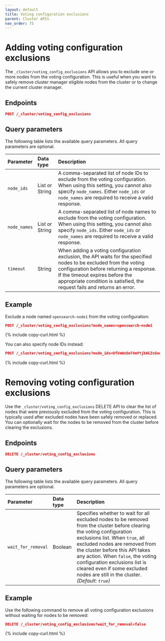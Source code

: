```yaml
---
layout: default
title: Voting configuration exclusions
parent: Cluster APIs
nav_order: 75
---
```


# Adding voting configuration exclusions

The `_cluster/voting_config_exclusions` API allows you to exclude one or more nodes from the voting configuration. This is useful when you want to safely remove cluster manager eligible nodes from the cluster or to change the current cluster manager.

<!-- spec_insert_start
api: cluster.post_voting_config_exclusions
component: endpoints
-->
## Endpoints
```json
POST /_cluster/voting_config_exclusions
```
<!-- spec_insert_end -->

<!-- spec_insert_start
api: cluster.post_voting_config_exclusions
component: query_parameters
include_global: false
include_deprecated: false
columns: Parameter, Data type, Description
pretty: true
-->
## Query parameters

The following table lists the available query parameters. All query parameters are optional.

| Parameter    | Data type      | Description                                                                                                                                                                                                                                                                 |
|:-------------|:---------------|:----------------------------------------------------------------------------------------------------------------------------------------------------------------------------------------------------------------------------------------------------------------------------|
| `node_ids`   | List or String | A comma-separated list of node IDs to exclude from the voting configuration. When using this setting, you cannot also specify `node_names`. Either `node_ids` or `node_names` are required to receive a valid response.                                                     |
| `node_names` | List or String | A comma-separated list of node names to exclude from the voting configuration. When using this setting, you cannot also specify `node_ids`. Either `node_ids` or `node_names` are required to receive a valid response.                                                     |
| `timeout`    | String         | When adding a voting configuration exclusion, the API waits for the specified nodes to be excluded from the voting configuration before returning a response. If the timeout expires before the appropriate condition is satisfied, the request fails and returns an error. |

<!-- spec_insert_end -->

## Example

Exclude a node named `opensearch-node1` from the voting configuration:

```json
POST /_cluster/voting_config_exclusions?node_names=opensearch-node1
```
{% include copy-curl.html %}

You can also specify node IDs instead:

```json
POST /_cluster/voting_config_exclusions?node_ids=UfVnWzDoT4mYtjb6CZsGvw
```
{% include copy-curl.html %}

# Removing voting configuration exclusions

Use the `_cluster/voting_config_exclusions` DELETE API to clear the list of nodes that were previously excluded from the voting configuration. This is typically used after excluded nodes have been safely removed or replaced. You can optionally wait for the nodes to be removed from the cluster before clearing the exclusions.

<!-- spec_insert_start
api: cluster.delete_voting_config_exclusions
component: endpoints
-->
## Endpoints
```json
DELETE /_cluster/voting_config_exclusions
```
<!-- spec_insert_end -->

<!-- spec_insert_start
api: cluster.delete_voting_config_exclusions
component: query_parameters
include_global: false
include_deprecated: false
columns: Parameter, Data type, Description
pretty: true
-->
## Query parameters

The following table lists the available query parameters. All query parameters are optional.

| Parameter          | Data type | Description                                                                                                                                                                                                                                                                                                                                                                          |
|:-------------------|:----------|:-------------------------------------------------------------------------------------------------------------------------------------------------------------------------------------------------------------------------------------------------------------------------------------------------------------------------------------------------------------------------------------|
| `wait_for_removal` | Boolean   | Specifies whether to wait for all excluded nodes to be removed from the cluster before clearing the voting configuration exclusions list. When `true`, all excluded nodes are removed from the cluster before this API takes any action. When `false`, the voting configuration exclusions list is cleared even if some excluded nodes are still in the cluster. _(Default: `true`)_ |

<!-- spec_insert_end -->

## Example

Use the following command to remove all voting configuration exclusions without waiting for nodes to be removed:

```json
DELETE /_cluster/voting_config_exclusions?wait_for_removal=false
```
{% include copy-curl.html %}

